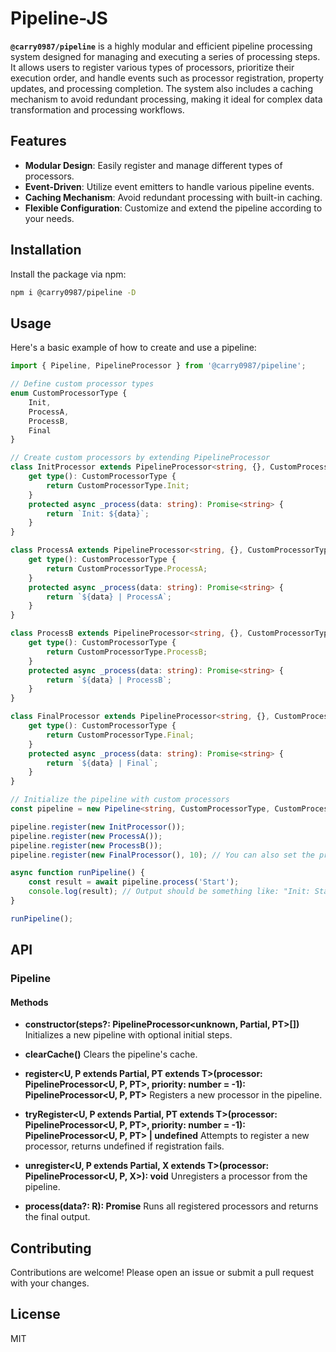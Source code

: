 # Pipeline-JS
**`@carry0987/pipeline`** is a highly modular and efficient pipeline processing system designed for managing and executing a series of processing steps. It allows users to register various types of processors, prioritize their execution order, and handle events such as processor registration, property updates, and processing completion. The system also includes a caching mechanism to avoid redundant processing, making it ideal for complex data transformation and processing workflows.

## Features
- **Modular Design**: Easily register and manage different types of processors.
- **Event-Driven**: Utilize event emitters to handle various pipeline events.
- **Caching Mechanism**: Avoid redundant processing with built-in caching.
- **Flexible Configuration**: Customize and extend the pipeline according to your needs.

## Installation
Install the package via npm:

```bash
npm i @carry0987/pipeline -D
```

## Usage
Here's a basic example of how to create and use a pipeline:

```typescript
import { Pipeline, PipelineProcessor } from '@carry0987/pipeline';

// Define custom processor types
enum CustomProcessorType {
    Init,
    ProcessA,
    ProcessB,
    Final
}

// Create custom processors by extending PipelineProcessor
class InitProcessor extends PipelineProcessor<string, {}, CustomProcessorType> {
    get type(): CustomProcessorType {
        return CustomProcessorType.Init;
    }
    protected async _process(data: string): Promise<string> {
        return `Init: ${data}`;
    }
}

class ProcessA extends PipelineProcessor<string, {}, CustomProcessorType> {
    get type(): CustomProcessorType {
        return CustomProcessorType.ProcessA;
    }
    protected async _process(data: string): Promise<string> {
        return `${data} | ProcessA`;
    }
}

class ProcessB extends PipelineProcessor<string, {}, CustomProcessorType> {
    get type(): CustomProcessorType {
        return CustomProcessorType.ProcessB;
    }
    protected async _process(data: string): Promise<string> {
        return `${data} | ProcessB`;
    }
}

class FinalProcessor extends PipelineProcessor<string, {}, CustomProcessorType> {
    get type(): CustomProcessorType {
        return CustomProcessorType.Final;
    }
    protected async _process(data: string): Promise<string> {
        return `${data} | Final`;
    }
}

// Initialize the pipeline with custom processors
const pipeline = new Pipeline<string, CustomProcessorType, CustomProcessorType>();

pipeline.register(new InitProcessor());
pipeline.register(new ProcessA());
pipeline.register(new ProcessB());
pipeline.register(new FinalProcessor(), 10); // You can also set the priority

async function runPipeline() {
    const result = await pipeline.process('Start');
    console.log(result); // Output should be something like: "Init: Start | ProcessA | ProcessB | Final"
}

runPipeline();
```

## API
### Pipeline
#### Methods
- **constructor(steps?: PipelineProcessor<unknown, Partial<PipelineProcessorProps>, PT>[])**
  Initializes a new pipeline with optional initial steps.

- **clearCache()**
  Clears the pipeline's cache.

- **register<U, P extends Partial<PipelineProcessorProps>, PT extends T>(processor: PipelineProcessor<U, P, PT>, priority: number = -1): PipelineProcessor<U, P, PT>**
  Registers a new processor in the pipeline.

- **tryRegister<U, P extends Partial<PipelineProcessorProps>, PT extends T>(processor: PipelineProcessor<U, P, PT>, priority: number = -1): PipelineProcessor<U, P, PT> | undefined**
  Attempts to register a new processor, returns undefined if registration fails.

- **unregister<U, P extends Partial<PipelineProcessorProps>, X extends T>(processor: PipelineProcessor<U, P, X>): void**
  Unregisters a processor from the pipeline.

- **process(data?: R): Promise<R>**
  Runs all registered processors and returns the final output.

## Contributing
Contributions are welcome! Please open an issue or submit a pull request with your changes.

## License
MIT
